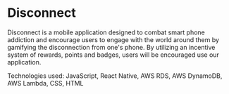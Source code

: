# Disconnect

Disconnect is a mobile application designed to combat smart phone addiction and encourage users to engage with the world around them by gamifying the disconnection from one's phone. By utilizing an incentive system of rewards, points and badges, users will be encouraged use our application. 

Technologies used:
JavaScript, React Native, AWS RDS, AWS DynamoDB, AWS Lambda, CSS, HTML
